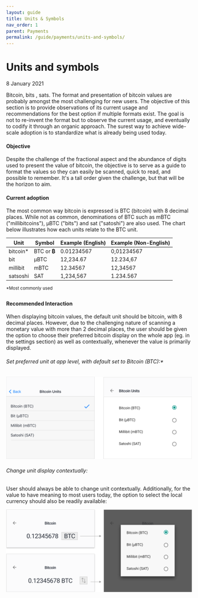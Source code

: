 ```yaml
---
layout: guide
title: Units & Symbols
nav_order: 1
parent: Payments
permalink: /guide/payments/units-and-symbols/
---
```


# Units and symbols

8 January 2021

Bitcoin, bits , sats. The format and presentation of bitcoin values are probably amongst the most challenging for new users. The objective of this section is to provide observations of its current usage and recommendations for the best option if multiple formats exist. The goal is not to re-invent the format but to observe the current usage, and eventually to codify it through an organic approach. The surest way to achieve wide-scale adoption is to standardize what is already being used today. 



#### Objective

Despite the challenge of the fractional aspect and the abundance of digits used to present the value of bitcoin, the objective is to serve as a guide to format the values so they can easily be scanned, quick to read, and possible to remember. It's a tall order given the challenge, but that will be the horizon to aim. 



#### Current adoption

The most common way bitcoin is expressed is BTC (bitcoin) with 8 decimal places. While not as common, denominations of BTC such as mBTC ("millibitcoins"), μBTC ("bits") and sat ("satoshi") are also used. The chart below illustrates how each units relate to the BTC unit.

| Unit     | Symbol       | Example (English) | Example (Non-English) |
| -------- | ------------ | ----------------- | --------------------- |
| bitcoin* | BTC or **₿** | 0.01234567        | 0,01234567            |
| bit      | μBTC         | 12,234.67         | 12.234,67             |
| millibit | mBTC         | 12.34567          | 12,34567              |
| satsoshi | SAT          | 1,234,567         | 1.234.567             |

<sup>*Most commonly used</sup>



#### Recommended Interaction

When displaying bitcoin values, the default unit should be bitcoin, with 8 decimal places. However, due to the challenging nature of scanning a monetary value with more than 2 decimal places, the user should be given the option to choose their preferred bitcoin display on the whole app (eg. in the settings section) as well as contextually, whenever the value is primarily displayed. 



###### Set preferred unit at app level, with default set to Bitcoin (BTC):*

![appsetting](/../../../assets/images/payments/appsetting.svg)



###### Change unit display contextually:

User should always be able to change unit contextually. Additionally, for the value to have meaning to most users today, the option to select the local currency should also be readily available:

![ContextualSetting](/../../../assets/images/payments/ContextualSetting.svg)
